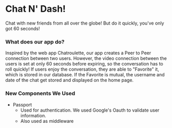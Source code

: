 # Chat N' Dash!

Chat with new friends from all over the globe! But do it quickly, you've only got 60 seconds!

### What does our app do?

Inspired by the web app Chatroulette, our app creates a Peer to Peer connection between two users. However, the video connection between the users is set at only 60 seconds before expiring, so the conversation has to roll quickly! If users enjoy the conversation, they are able to "Favorite" it, which is stored in our database. If the Favorite is mutual, the username and date of the chat get stored and displayed on the home page.

### New Components We Used

- Passport
  - Used for authentication. We used Google's Oauth to validate user information.
  - Also used as middleware 